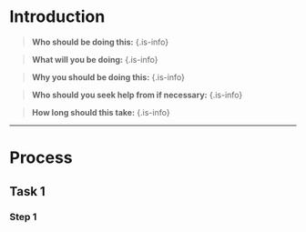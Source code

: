 <!-- TITLE: Powerhouse -->
<!-- SUBTITLE: A quick summary of Powerhouse Leverage -->

# Introduction

> **Who should be doing this:**
{.is-info}

> **What will  you be doing:**
{.is-info}

> **Why you should be doing this:**
{.is-info}

> **Who should you seek help from if necessary:**
{.is-info}

> **How long should this take:**
{.is-info}

-----
# Process
## Task 1

### Step 1


